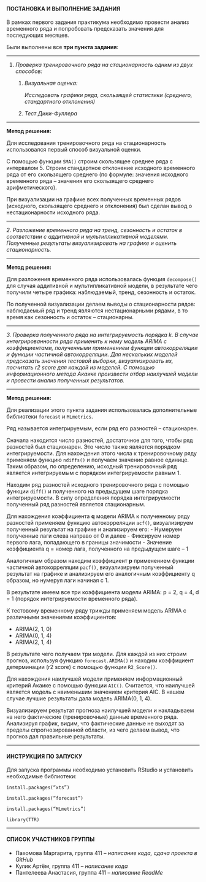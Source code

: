 #### **ПОСТАНОВКА И ВЫПОЛНЕНИЕ ЗАДАНИЯ**

В рамках первого задания практикума необходимо провести анализ
временного ряда и попробовать предсказать значения для последующих
месяцев.

Были выполнены все **три пункта задания**:

* * * * *

1.  *Проверка тренировочного ряда на стационарность одним из двух
    способов:*

    1.  *Визуальная оценка:*

        *Исследовать графики ряда, скользящей статистики (среднего,
        стандартного отклонения)*

    2.  *Тест Дики-Фуллера*

* * * * *

**Метод решения:**

Для исследования тренировочного ряда на стационарность использовался
первый способ визуальной оценки.

С помощью функции `SMA()` строим скользящее среднее ряда с интервалом 5.
Строим стандартное отклонение исходного временного ряда от его
скользящего среднего (по формуле: значения исходного временного ряда –
значения его скользящего среднего арифметического).

При визуализации на графике всех полученных временных рядов (исходного,
скользящего среднего и отклонения) был сделан вывод о нестационарности
исходного ряда.

* * * * *

*2. Разложение временного ряда на тренд, сезонность и остаток в
соответствии с аддитивной и мультипликативной моделями. Полученные
результаты визуализировать на графике и оценить стационарность.*

* * * * *

**Метод решения:**

Для разложения временного ряда использовалась функция `decompose()` для
случая аддитивной и мультипликативной модели, в результате чего получили
четыре графика: наблюдаемый, тренд, сезонность и остаток.

По полученной визуализации делаем выводы о стационарности рядов:
наблюдаемый ряд и тренд являются нестационарными рядами, в то время как
сезонность и остаток – стационарны.

* * * * *

*3. Проверка полученного ряда на интегрируемость порядка k.* *В случае
интегрированности ряда применить к нему модель ARIMA с коэффициентами,
полученными применением функции автокорреляции и функции частичной
автокорреляции. Для нескольких моделей предсказать значения тестовой
выборки, визуализировать их, посчитать r2 score для каждой из моделей. С
помощью информационного метода Акаике произвести отбор наилучшей модели
и провести анализ полученных результатов.*

* * * * *

**Метод решения:**

Для реализации этого пункта задания использовалась дополнительные
библиотеки `forecast` и `MLmetrics`.

Ряд называется интегрируемым, если ряд его разностей – стационарен.

Сначала находится число разностей, достаточное для того, чтобы ряд
разностей был стационарен. Это число также является порядком
интегрируемости. Для нахождения этого числа к тренировочному ряду
применяем функцию `ndiffs()` и получаем значение равное единице. Таким
образом, по определению, исходный тренировочный ряд является
интегрируемым с порядком интегрируемости равным 1.

Находим ряд разностей исходного тренировочного ряда с помощью функции
`diff()` и полученного на предыдущем шаге порядка интегрируемости. В
силу определения порядка интегрируемости полученный ряд разностей
является стационарным.

Для нахождения коэффициента **q** модели ARIMA к полученному ряду
разностей применяем функцию автокорреляции `acf()`, визуализируем
полученный результат на графике и анализируем его: - Нумеруем полученные
лаги слева направо от 0 и далее - Фиксируем номер первого лага,
попадающего в границы значимости - Значение коэффициента q = номер лага,
полученного на предыдущем шаге – 1

Аналогичным образом находим коэффициент **p** применением функции
частичной автокорреляции `pacf()`, визуализируем полученный результат на
графике и анализируем его аналогичным коэффициенту q образом, но нумеруя
лаги начиная с 1.

В результате имеем все три коэффициента модели ARIMA: p = 2, q = 4, d =
1 (порядок интегрируемости временного ряда).

К тестовому временному ряду трижды применяем модель ARIMA с различными
значениями коэффициентов:

-   ARIMA(2, 1, 0)
-   ARIMA(0, 1, 4)
-   ARIMA(2, 1, 4)

В результате чего получаем три модели. Для каждой из них строим прогноз,
используя функцию `forecast.ARIMA()` и находим коэффициент детерминации
(r2 score) с помощью функции `R2_Score()`.

Для нахождения наилучшей модели применяем информационный критерий Акаике
с помощью функции `AIC()`. Считается, что наилучшей является модель с
наименьшим значением критерия AIC. В нашем случае лучшие результаты дала
модель ARIMA(0, 1, 4).

Визуализируем результат прогноза наилучшей модели и накладываем на него
фактические (тренировочные) данные временного ряда. Анализируя график,
видим, что фактические данные не выходят за пределы спрогнозированной
области, из чего делаем вывод, что прогноз дал правильные результаты.

* * * * *

#### **ИНСТРУКЦИЯ ПО ЗАПУСКУ**

Для запуска программы необходимо установить RStudio и установить
необходимые библиотеки:

`install.packages(“xts”)`

`install.packages(“forecast”)`

`install.packages(“MLmetrics”)`

`library(TTR)`

* * * * *

#### **СПИСОК УЧАСТНИКОВ ГРУППЫ**

-   Пахомова Маргарита, группа 411 *– написание кода, сдача проекта в
    GitHub*
-   Кулик Артём, группа 411 *– написание кода*
-   Пантелеева Анастасия, группа 411 *– написание ReadMe*

